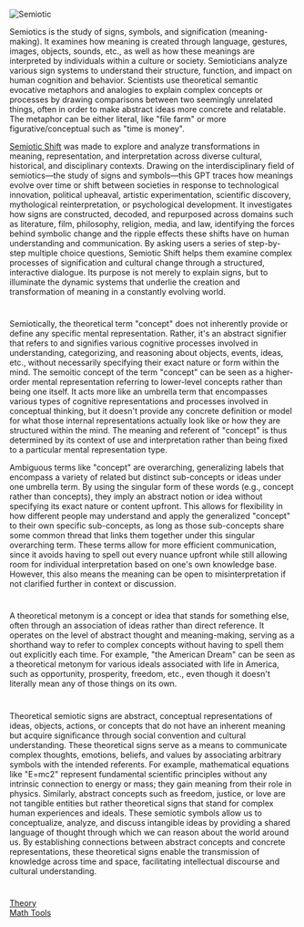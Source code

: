 ![Semiotic](https://github.com/user-attachments/assets/515687b3-6156-4a89-b91a-401f269a5d3e)

Semiotics is the study of signs, symbols, and signification (meaning-making). It examines how meaning is created through language, gestures, images, objects, sounds, etc., as well as how these meanings are interpreted by individuals within a culture or society. Semioticians analyze various sign systems to understand their structure, function, and impact on human cognition and behavior. Scientists use theoretical semantic evocative metaphors and analogies to explain complex concepts or processes by drawing comparisons between two seemingly unrelated things, often in order to make abstract ideas more concrete and relatable. The metaphor can be either literal, like "file farm" or  more figurative/conceptual such as "time is money". 

[Semiotic Shift](https://chatgpt.com/g/g-683712f32f148191b865c39484cb9038-semiotic-shift) was made to explore and analyze transformations in meaning, representation, and interpretation across diverse cultural, historical, and disciplinary contexts. Drawing on the interdisciplinary field of semiotics—the study of signs and symbols—this GPT traces how meanings evolve over time or shift between societies in response to technological innovation, political upheaval, artistic experimentation, scientific discovery, mythological reinterpretation, or psychological development. It investigates how signs are constructed, decoded, and repurposed across domains such as literature, film, philosophy, religion, media, and law, identifying the forces behind symbolic change and the ripple effects these shifts have on human understanding and communication. By asking users a series of step-by-step multiple choice questions, Semiotic Shift helps them examine complex processes of signification and cultural change through a structured, interactive dialogue. Its purpose is not merely to explain signs, but to illuminate the dynamic systems that underlie the creation and transformation of meaning in a constantly evolving world.

#

Semiotically, the theoretical term "concept" does not inherently provide or define any specific mental representation. Rather, it's an abstract signifier that refers to and signifies various cognitive processes involved in understanding, categorizing, and reasoning about objects, events, ideas, etc., without necessarily specifying their exact nature or form within the mind. The semoitic concept of the term "concept" can be seen as a higher-order mental representation referring to lower-level concepts rather than being one itself. It acts more like an umbrella term that encompasses various types of cognitive representations and processes involved in conceptual thinking, but it doesn't provide any concrete definition or model for what those internal representations actually look like or how they are structured within the mind. The meaning and referent of "concept" is thus determined by its context of use and interpretation rather than being fixed to a particular mental representation type.

Ambiguous terms like "concept" are overarching, generalizing labels that encompass a variety of related but distinct sub-concepts or ideas under one umbrella term. By using the singular form of these words (e.g., concept rather than concepts), they imply an abstract notion or idea without specifying its exact nature or content upfront. This allows for flexibility in how different people may understand and apply the generalized "concept" to their own specific sub-concepts, as long as those sub-concepts share some common thread that links them together under this singular overarching term. These terms allow for more efficient communication, since it avoids having to spell out every nuance upfront while still allowing room for individual interpretation based on one's own knowledge base. However, this also means the meaning can be open to misinterpretation if not clarified further in context or discussion.

#

A theoretical metonym is a concept or idea that stands for something else, often through an association of ideas rather than direct reference. It operates on the level of abstract thought and meaning-making, serving as a shorthand way to refer to complex concepts without having to spell them out explicitly each time. For example, "the American Dream" can be seen as a theoretical metonym for various ideals associated with life in America, such as opportunity, prosperity, freedom, etc., even though it doesn't literally mean any of those things on its own.

#

Theoretical semiotic signs are abstract, conceptual representations of ideas, objects, actions, or concepts that do not have an inherent meaning but acquire significance through social convention and cultural understanding. These theoretical signs serve as a means to communicate complex thoughts, emotions, beliefs, and values by associating arbitrary symbols with the intended referents. For example, mathematical equations like "E=mc2" represent fundamental scientific principles without any intrinsic connection to energy or mass; they gain meaning from their role in physics. Similarly, abstract concepts such as freedom, justice, or love are not tangible entities but rather theoretical signs that stand for complex human experiences and ideals. These semiotic symbols allow us to conceptualize, analyze, and discuss intangible ideas by providing a shared language of thought through which we can reason about the world around us. By establishing connections between abstract concepts and concrete representations, these theoretical signs enable the transmission of knowledge across time and space, facilitating intellectual discourse and cultural understanding.

#

[Theory](https://github.com/sourceduty/Theory)
<br>
[Math Tools](https://github.com/sourceduty/Math_Tools)
